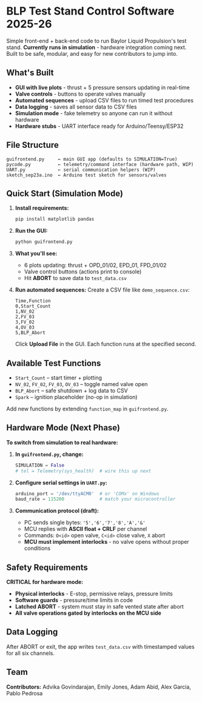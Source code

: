 # BLP Test Stand Control Software 2025-26
Simple front-end + back-end code to run Baylor Liquid Propulsion's test stand. **Currently runs in simulation** - hardware integration coming next. Built to be safe, modular, and easy for new contributors to jump into.

## What's Built
- **GUI with live plots** - thrust + 5 pressure sensors updating in real-time
- **Valve controls** - buttons to operate valves manually
- **Automated sequences** - upload CSV files to run timed test procedures
- **Data logging** - saves all sensor data to CSV files
- **Simulation mode** - fake telemetry so anyone can run it without hardware
- **Hardware stubs** - UART interface ready for Arduino/Teensy/ESP32

## File Structure
```
guifrontend.py     ← main GUI app (defaults to SIMULATION=True)
pycode.py          ← telemetry/command interface (hardware path, WIP)
UART.py            ← serial communication helpers (WIP)
sketch_sep23a.ino  ← Arduino test sketch for sensors/valves
```

## Quick Start (Simulation Mode)

1. **Install requirements:**
   ```bash
   pip install matplotlib pandas
   ```

2. **Run the GUI:**
   ```bash
   python guifrontend.py
   ```

3. **What you'll see:**
   - 6 plots updating: thrust + OPD_01/02, EPD_01, FPD_01/02
   - Valve control buttons (actions print to console)
   - Hit **ABORT** to save data to `test_data.csv`

4. **Run automated sequences:**
   Create a CSV file like `demo_sequence.csv`:
   ```csv
   Time,Function
   0,Start_Count
   1,NV_02
   2,FV_03
   3,FV_02
   4,OV_03
   5,BLP_Abort
   ```
   Click **Upload File** in the GUI. Each function runs at the specified second.

## Available Test Functions
- `Start_Count` – start timer + plotting
- `NV_02`, `FV_02`, `FV_03`, `OV_03` – toggle named valve open
- `BLP_Abort` – safe shutdown + log data to CSV
- `Spark` – ignition placeholder (no-op in simulation)

Add new functions by extending `function_map` in `guifrontend.py`.

## Hardware Mode (Next Phase)

**To switch from simulation to real hardware:**

1. **In `guifrontend.py`, change:**
   ```python
   SIMULATION = False
   # tel = Telemetry(sys_health)  # wire this up next
   ```

2. **Configure serial settings in `UART.py`:**
   ```python
   arduino_port = '/dev/ttyACM0'  # or 'COMx' on Windows
   baud_rate = 115200             # match your microcontroller
   ```

3. **Communication protocol (draft):**
   - PC sends single bytes: `'5','6','7','8','A','&'`
   - MCU replies with **ASCII float + CRLF** per channel
   - Commands: `O<id>` open valve, `C<id>` close valve, `X` abort
   - **MCU must implement interlocks** - no valve opens without proper conditions

## Safety Requirements

**CRITICAL for hardware mode:**
- **Physical interlocks** - E-stop, permissive relays, pressure limits
- **Software guards** - pressure/time limits in code
- **Latched ABORT** - system must stay in safe vented state after abort
- **All valve operations gated by interlocks on the MCU side**

## Data Logging
After ABORT or exit, the app writes `test_data.csv` with timestamped values for all six channels.

## Team
**Contributors:** Advika Govindarajan, Emily Jones, Adam Abid, Alex Garcia, Pablo Pedrosa
